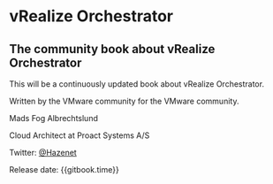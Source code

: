 
# vRealize Orchestrator

## The community book about vRealize Orchestrator

This will be a continuously updated book about vRealize Orchestrator.

Written by the VMware community for the VMware community.

Mads Fog Albrechtslund

Cloud Architect at Proact Systems A/S

Twitter: [@Hazenet](https://twitter.com/Hazenet)


Release date: {{gitbook.time}}